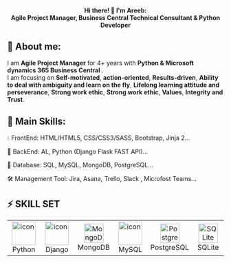 <p align="center">
<script src="https://unpkg.com/@lottiefiles/lottie-player@latest/dist/lottie-player.js"></script><lottie-player src="https://lottie.host/f60f8621-9217-4910-870c-e471d5729403/kdSbOVcTFd.json" background="##fff" speed="1" style="width: 300px; height: 300px" loop controls autoplay direction="1" mode="normal"></lottie-player>
</p>


<h4 align='center'>
Hi there! 👋 I'm Areeb: <br/>
  Agile Project Manager, Business Central Technical Consultant & Python Developer 
</h4>

## 👩  About me:
<p>
I am <b>Agile Project Manager</b> for 4+ years with <b>Python & Microsoft dynamics 365 Business Central </b>.<br>
I am focusing on <b>Self-motivated</b>, <b>action-oriented</b>, <b>Results-driven</b>, <b>Ability to deal with ambiguity and learn on the fly</b>, <b>Lifelong learning attitude and perseverance</b>, <b>Strong work ethic</b>, <b>Strong work ethic</b>, <b>Values</b>, <b>Integrity and Trust</b>.<br>

<h2>🥇 Main Skills:</h2>
💧 FrontEnd: HTML/HTML5, CSS/CSS3/SASS, Bootstrap, Jinja 2... <br/>

🔸 BackEnd: AL, Python (Django Flask FAST API)...<br/>

🚀 Database: SQL, MySQL, MongoDB, PostgreSQL...<br/>

🛠 Management Tool: Jira, Asana, Trello, Slack , Microfost Teams... <br/>


<h2>⚡ SKILL SET</h2>

<table align="center">
    
   

  <tr>
    <td align="center" width="90">
      <img src="https://techstack-generator.vercel.app/python-icon.svg" alt="icon" width="55" height="55" />
      <br>Python
    </td>
<td align="center" width="90">
      <img src="https://techstack-generator.vercel.app/django-icon.svg" alt="icon" width="55" height="55" />
      <br>Django
    </td>
    <td align="center" width="90">
      <img src="https://skillicons.dev/icons?i=mongodb" width="45" height="45" alt="MongoDB" />
      <br>MongoDB
    </td>
    <td align="center" width="90">
      <img src="https://techstack-generator.vercel.app/mysql-icon.svg" alt="icon" width="55" height="55" />
      <br>MySQL
    </td>
    <td align="center" width="90">
      <img src="https://skillicons.dev/icons?i=postgres" width="45" height="45" alt="PostgreSQL" />
      <br>PostgreSQL
    </td>
    <td align="center" width="90">
      <img src="https://skillicons.dev/icons?i=sqlite" width="45" height="45" alt="SQLite" />
      <br>SQLite
    </td>
   

    
    
  </tr>
</table>
</p>
